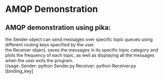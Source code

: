 # AMQP Demonstration

## AMQP demonstration using pika: <br>
  the Sender object can send messages over specific topic queues using different routing keys specified by the user. <br>
  the Receiver object, saves the messages in its specific topic category and plots the frequency of each topic, as well as      displaying all the messages when the user exits the program. <br>
  Usage:
  Sender: python Sender.py
  Receiver: python Receiver.py [binding_key]

